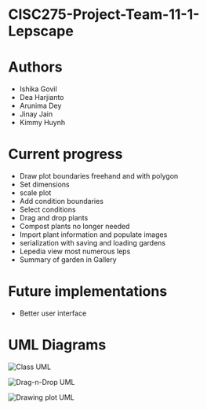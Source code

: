 # CISC275-Project-Team-11-1-Lepscape

# Authors
- Ishika Govil
- Dea Harjianto 
- Arunima Dey 
- Jinay Jain 
- Kimmy Huynh

# Current progress
- Draw plot boundaries freehand and with polygon
- Set dimensions
- scale plot
- Add condition boundaries
- Select conditions
- Drag and drop plants
- Compost plants no longer needed
- Import plant information and populate images
- serialization with saving and loading gardens
- Lepedia view most numerous leps 
- Summary of garden in Gallery 

# Future implementations
- Better user interface

# UML Diagrams
![Class UML](https://github.com/CISC275-S2021/project-team-11-1/blob/main/src/main/resources/finalUMLclass.jpg?raw=true)

![Drag-n-Drop UML](https://github.com/CISC275-S2021/project-team-11-1/blob/main/src/main/resources/finalDragNDrop.jpg?raw=true)

![Drawing plot UML](https://github.com/CISC275-S2021/project-team-11-1/blob/main/src/main/resources/finalDrawPlot.jpg?raw=true)

